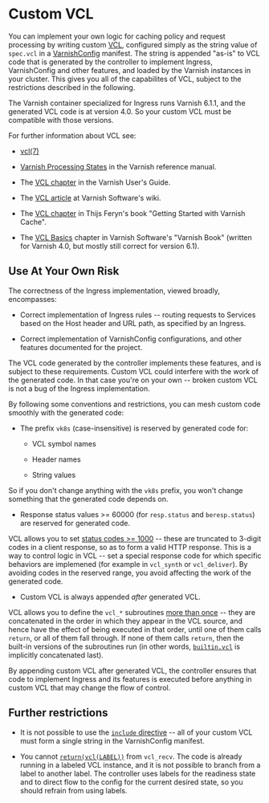 # Custom VCL

You can implement your own logic for caching policy and request
processing by writing custom
[VCL](https://varnish-cache.org/docs/6.1/reference/vcl.html),
configured simply as the string value of ``spec.vcl`` in a
[VarnishConfig](/docs/ref-varnish-cfg.md#specvcl) manifest. The string
is appended "as-is" to VCL code that is generated by the controller to
implement Ingress, VarnishConfig and other features, and loaded by the
Varnish instances in your cluster. This gives you all of the
capabilites of VCL, subject to the restrictions described in the
following.

The Varnish container specialized for Ingress runs Varnish 6.1.1, and
the generated VCL code is at version 4.0. So your custom VCL must be
compatible with those versions.

For further information about VCL see:

* [vcl(7)](https://varnish-cache.org/docs/6.1/reference/vcl.html)

* [Varnish Processing States](https://varnish-cache.org/docs/6.1/reference/states.html)
  in the Varnish reference manual.

* The
  [VCL chapter](https://varnish-cache.org/docs/6.1/users-guide/vcl.html)
  in the Varnish User's Guide.

* The
  [VCL article](https://www.varnish-software.com/wiki/content/tutorials/varnish/vcl.html)
  at Varnish Software's wiki.

* The
  [VCL chapter](https://www.oreilly.com/library/view/getting-started-with/9781491972212/ch04.html)
  in Thijs Feryn's book "Getting Started with Varnish Cache".

* The
  [VCL Basics](https://book.varnish-software.com/4.0/chapters/VCL_Basics.html)
  chapter in Varnish Software's "Varnish Book" (written for Varnish
  4.0, but mostly still correct for version 6.1).

## Use At Your Own Risk

The correctness of the Ingress implementation, viewed broadly,
encompasses:

* Correct implementation of Ingress rules -- routing requests to
  Services based on the Host header and URL path, as specified by an
  Ingress.

* Correct implementation of VarnishConfig configurations, and other
  features documented for the project.

The VCL code generated by the controller implements these features,
and is subject to these requirements. Custom VCL could interfere with
the work of the generated code. In that case you're on your own --
broken custom VCL is not a bug of the Ingress implementation.

By following some conventions and restrictions, you can mesh custom
code smoothly with the generated code:

* The prefix ``vk8s`` (case-insensitive) is reserved by generated code
  for:

    * VCL symbol names

    * Header names

    * String values

So if you don't change anything with the ``vk8s`` prefix, you won't
change something that the generated code depends on.

* Response status values >= 60000 (for ``resp.status`` and
  ``beresp.status``) are reserved for generated code.

VCL allows you to set
[status codes >= 1000](https://varnish-cache.org/docs/6.1/reference/vcl.html#beresp) --
these are truncated to 3-digit codes in a client response, so as to form
a valid HTTP response. This is a way to control logic in VCL -- set a
special response code for which specific behaviors are implemened (for
example in ``vcl_synth`` or ``vcl_deliver``). By avoiding codes in the
reserved range, you avoid affecting the work of the generated code.

* Custom VCL is always appended *after* generated VCL.

VCL allows you to define the ``vcl_*`` subroutines
[more than once](https://varnish-cache.org/docs/6.1/reference/vcl.html#multiple-subroutines) --
they are concatenated in the order in which they appear in the VCL
source, and hence have the effect of being executed in that order,
until one of them calls ``return``, or all of them fall through. If
none of them calls ``return``, then the built-in versions of the
subroutines run (in other words,
[``builtin.vcl``](https://github.com/varnishcache/varnish-cache/blob/varnish-6.1.1/bin/varnishd/builtin.vcl)
is implicitly concatenated last).

By appending custom VCL after generated VCL, the controller ensures
that code to implement Ingress and its features is executed before
anything in custom VCL that may change the flow of control.

## Further restrictions

* It is not possible to use the
  [``include`` directive](https://varnish-cache.org/docs/6.1/reference/vcl.html#include-statement) --
  all of your custom VCL must form a single string in the VarnishConfig
  manifest.

* You cannot
  [``return(vcl(LABEL))``](https://varnish-cache.org/docs/6.1/users-guide/vcl-built-in-subs.html?highlight=label#vcl-recv)
  from ``vcl_recv``. The code is already running in a labeled VCL
  instance, and it is not possible to branch from a label to another
  label. The controller uses labels for the readiness state and to
  direct flow to the config for the current desired state, so you
  should refrain from using labels.
